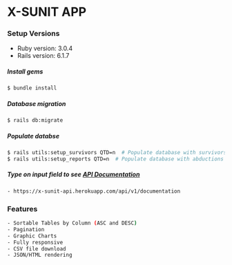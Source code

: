 # X-SUNIT APP

### Setup Versions
* Ruby version: 3.0.4
* Rails version: 6.1.7

##### Install gems
```sh
$ bundle install
```
##### Database migration
```sh
$ rails db:migrate 
```
##### Populate databse
```sh
$ rails utils:setup_survivors QTD=n  # Populate database with survivors (specify quantity w/ QTD=n)
$ rails utils:setup_reports QTD=n  # Populate database with abductions reports (specify quantity w/ QTD=n)
```

##### Type on input field to see [API Documentation](https://x-sunit-api.herokuapp.com/documentation)
```sh
- https://x-sunit-api.herokuapp.com/api/v1/documentation
```

### Features
```sh
- Sortable Tables by Column (ASC and DESC)
- Pagination
- Graphic Charts
- Fully responsive
- CSV file download
- JSON/HTML rendering
```
